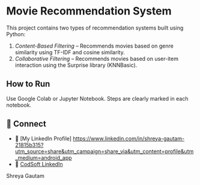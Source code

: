 # Movie Recommendation System

This project contains two types of recommendation systems built using Python:

1. *Content-Based Filtering* – Recommends movies based on genre similarity using TF-IDF and cosine similarity.
2. *Collaborative Filtering* – Recommends movies based on user-item interaction using the Surprise library (KNNBasic).

## How to Run
Use Google Colab or Jupyter Notebook. Steps are clearly marked in each notebook.

## 📎 Connect

- 🔗 [My LinkedIn Profile] https://www.linkedin.com/in/shreya-gautam-21815b315?utm_source=share&utm_campaign=share_via&utm_content=profile&utm_medium=android_app
- 🔗 [CodSoft LinkedIn](https://www.linkedin.com/company/codsoft/)

Shreya Gautam
